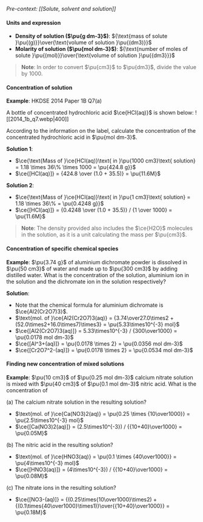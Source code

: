 *Pre-context: [[Solute, solvent and solution]]*

#### Units and expression
- **Density of solution ($\pu{g dm-3}$)**: ${\text{mass of solute }\pu{(g)}}\over{\text{volume of solution }\pu{(dm3)}}$
- **Molarity of solution ($\pu{mol dm-3}$)**: ${\text{number of moles of solute }\pu{(mol)}}\over{\text{volume of solution }\pu{{dm3}}}$

> **Note**:
> In order to convert $\pu{cm3}$ to $\pu{dm3}$, divide the value by 1000.

#### Concentration of solution
**Example**: HKDSE 2014 Paper 1B Q7(a)

A bottle of concentrated hydrochloric acid $\ce{HCl(aq)}$ is shown below:
![[2014_1b_q7.webp|400]]

According to the information on the label, calculate the concentration of the concentrated hydrochloric acid in $\pu{mol dm-3}$.

**Solution 1**:
- $\ce{\text{Mass of }\ce{HCl(aq)}\text{ in }\pu{1000 cm3}\text{ solution} = 1.18 \times 36\% \times 1000 = \pu{424.8 g}}$
- $\ce{[HCl(aq)]} = {424.8 \over (1.0 + 35.5)} = \pu{11.6M}$

**Solution 2**:
- $\ce{\text{Mass of }\ce{HCl(aq)}\text{ in }\pu{1 cm3}\text{ solution} = 1.18 \times 36\% = \pu{0.4248 g}}$
- $\ce{[HCl(aq)]} = {0.4248 \over (1.0 + 35.5)} / {1 \over 1000} = \pu{11.6M}$

> **Note**:
> The density provided also includes the $\ce{H2O}$ molecules in the solution, as it is a unit calculating the mass per $\pu{cm3}$.

#### Concentration of specific chemical species
**Example**:
$\pu{3.74 g}$ of aluminium dichromate powder is dissolved in $\pu{50 cm3}$ of water and made up to $\pu{300 cm3}$ by adding distilled water. What is the concentration of the solution, aluminium ion in the solution and the dichromate ion in the solution respectively?

**Solution**:
- Note that the chemical formula for aluminium dichromate is $\ce{Al2(Cr2O7)3}$.
- $\text{mol. of }\ce{Al2(Cr2O7)3(aq)} = {3.74\over27.0\times2 + (52.0\times2+16.0\times7)\times3} = \pu{5.33\times10^{-3} mol}$
- $\ce{[Al2(Cr2O7)3(aq)]} = 5.33\times10^{-3} / {300\over1000} = \pu{0.0178 mol dm-3}$
- $\ce{[Al^3+(aq)]} = \pu{0.0178 \times 2} = \pu{0.0356 mol dm-3}$
- $\ce{[Cr2O7^2-(aq)]} = \pu{0.0178 \times 2} = \pu{0.0534 mol dm-3}$

#### Finding new concentration of mixed solutions
**Example**:
$\pu{10 cm3}$ of $\pu{0.25 mol dm-3}$ calcium nitrate solution is mixed with $\pu{40 cm3}$ of $\pu{0.1 mol dm-3}$ nitric acid. What is the concentration of

(a) The calcium nitrate solution in the resulting solution?
- $\text{mol. of }\ce{Ca(NO3)2(aq)} = \pu{0.25 \times {10\over1000}} = \pu{2.5\times10^{-3} mol}$
- $\ce{[Ca(NO3)2(aq)]} = (2.5\times10^{-3}) / {{10+40}\over1000} = \pu{0.05M}$

(b) The nitric acid in the resulting solution?
- $\text{mol. of }\ce{HNO3(aq)} = \pu{0.1 \times {40\over1000}} = \pu{4\times10^{-3} mol}$
- $\ce{[HNO3(aq)]} = (4\times10^{-3}) / {{10+40}\over1000} = \pu{0.08M}$

(c) The nitrate ions in the resulting solution?
- $\ce{[NO3-(aq)]} = {(0.25\times{10\over1000}\times2) + {(0.1\times{40\over1000}\times1)}\over{{10+40}\over1000}} = \pu{0.18M}$
